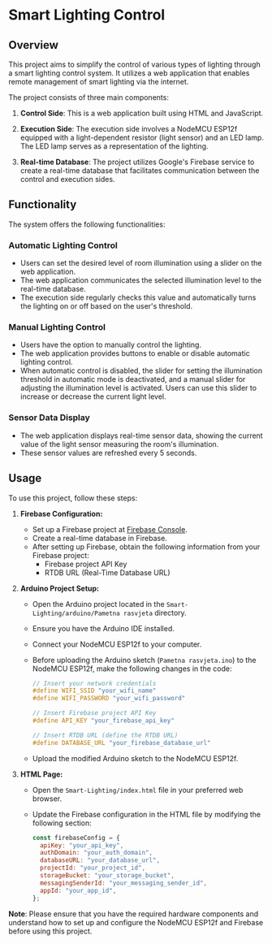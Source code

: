 # Smart Lighting Control

## Overview

This project aims to simplify the control of various types of lighting through a smart lighting control system. It utilizes a web application that enables remote management of smart lighting via the internet.

The project consists of three main components:

1. **Control Side**: This is a web application built using HTML and JavaScript.

2. **Execution Side**: The execution side involves a NodeMCU ESP12f equipped with a light-dependent resistor (light sensor) and an LED lamp. The LED lamp serves as a representation of the lighting.

3. **Real-time Database**: The project utilizes Google's Firebase service to create a real-time database that facilitates communication between the control and execution sides.

## Functionality

The system offers the following functionalities:

### Automatic Lighting Control

- Users can set the desired level of room illumination using a slider on the web application.
- The web application communicates the selected illumination level to the real-time database.
- The execution side regularly checks this value and automatically turns the lighting on or off based on the user's threshold.

### Manual Lighting Control

- Users have the option to manually control the lighting.
- The web application provides buttons to enable or disable automatic lighting control.
- When automatic control is disabled, the slider for setting the illumination threshold in automatic mode is deactivated, and a manual slider for adjusting the illumination level is activated. Users can use this slider to increase or decrease the current light level.

### Sensor Data Display

- The web application displays real-time sensor data, showing the current value of the light sensor measuring the room's illumination.
- These sensor values are refreshed every 5 seconds.

## Usage

To use this project, follow these steps:

1. **Firebase Configuration:**
    - Set up a Firebase project at [Firebase Console](https://console.firebase.google.com/).
    - Create a real-time database in Firebase.
    - After setting up Firebase, obtain the following information from your Firebase project:
        - Firebase project API Key
        - RTDB URL (Real-Time Database URL)

2. **Arduino Project Setup:**
    - Open the Arduino project located in the `Smart-Lighting/arduino/Pametna rasvjeta` directory.
    - Ensure you have the Arduino IDE installed.
    - Connect your NodeMCU ESP12f to your computer.
    - Before uploading the Arduino sketch (`Pametna rasvjeta.ino`) to the NodeMCU ESP12f, make the following changes in the code:

        ```cpp
        // Insert your network credentials
        #define WIFI_SSID "your_wifi_name"
        #define WIFI_PASSWORD "your_wifi_password"

        // Insert Firebase project API Key
        #define API_KEY "your_firebase_api_key"

        // Insert RTDB URL (define the RTDB URL)
        #define DATABASE_URL "your_firebase_database_url"
        ```

    - Upload the modified Arduino sketch to the NodeMCU ESP12f.

3. **HTML Page:**
    - Open the `Smart-Lighting/index.html` file in your preferred web browser.
    - Update the Firebase configuration in the HTML file by modifying the following section:

        ```javascript
        const firebaseConfig = {
          apiKey: "your_api_key",
          authDomain: "your_auth_domain",
          databaseURL: "your_database_url",
          projectId: "your_project_id",
          storageBucket: "your_storage_bucket",
          messagingSenderId: "your_messaging_sender_id",
          appId: "your_app_id",
        };
        ```

**Note**: Please ensure that you have the required hardware components and understand how to set up and configure the NodeMCU ESP12f and Firebase before using this project.
